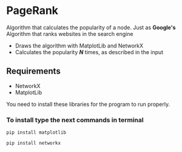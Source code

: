 # PageRank
Algorithm that calculates the popularity of a node. Just as **Google's** Algorithm that ranks websites in the search engine
- Draws the algorithm with MatplotLib and NetworkX
- Calculates the popularity **_N_** times, as described in the input

## Requirements
- NetworkX
- MatplotLib

You need to install these libraries for the program to run properly.

### To install type the next commands in terminal
````
pip install matplotlib
````
````
pip install networkx
````

